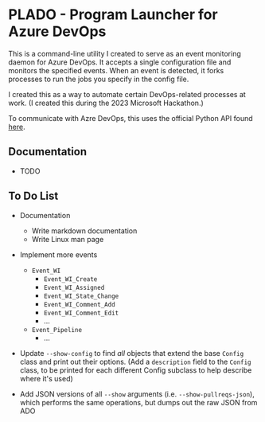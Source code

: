 # PLADO - Program Launcher for Azure DevOps

This is a command-line utility I created to serve as an event monitoring daemon
for Azure DevOps. It accepts a single configuration file and monitors the
specified events. When an event is detected, it forks processes to run the jobs
you specify in the config file.

I created this as a way to automate certain DevOps-related processes at work.
(I created this during the 2023 Microsoft Hackathon.)

To communicate with Azre DevOps, this uses the official Python API found
[here](https://github.com/microsoft/azure-devops-python-api).

## Documentation

* TODO

## To Do List

* Documentation
    * Write markdown documentation
    * Write Linux man page
* Implement more events
    * `Event_WI`
        * `Event_WI_Create`
        * `Event_WI_Assigned`
        * `Event_WI_State_Change`
        * `Event_WI_Comment_Add`
        * `Event_WI_Comment_Edit`
        * ...
    * `Event_Pipeline`
        * ...

* Update `--show-config` to find *all* objects that extend the base `Config`
  class and print out their options. (Add a `description` field to the `Config`
  class, to be printed for each different Config subclass to help describe
  where it's used)
* Add JSON versions of all `--show` arguments (i.e. `--show-pullreqs-json`),
  which performs the same operations, but dumps out the raw JSON from ADO

